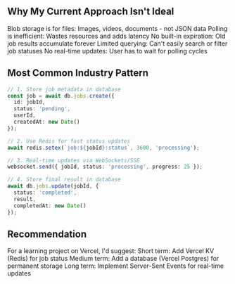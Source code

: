 ## Why My Current Approach Isn't Ideal

Blob storage is for files: Images, videos, documents - not JSON data
Polling is inefficient: Wastes resources and adds latency
No built-in expiration: Old job results accumulate forever
Limited querying: Can't easily search or filter job statuses
No real-time updates: User has to wait for polling cycles


## Most Common Industry Pattern
```typescript
// 1. Store job metadata in database
const job = await db.jobs.create({
  id: jobId,
  status: 'pending',
  userId,
  createdAt: new Date()
});

// 2. Use Redis for fast status updates
await redis.setex(`job:${jobId}:status`, 3600, 'processing');

// 3. Real-time updates via WebSockets/SSE
websocket.send({ jobId, status: 'processing', progress: 25 });

// 4. Store final result in database
await db.jobs.update(jobId, { 
  status: 'completed', 
  result,
  completedAt: new Date() 
});
```

## Recommendation 
For a learning project on Vercel, I'd suggest:
Short term: Add Vercel KV (Redis) for job status
Medium term: Add a database (Vercel Postgres) for permanent storage
Long term: Implement Server-Sent Events for real-time updates
